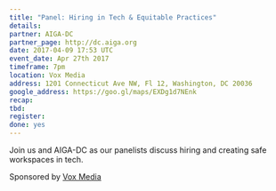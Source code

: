 ```yaml
---
title: "Panel: Hiring in Tech & Equitable Practices"
details:
partner: AIGA-DC
partner_page: http://dc.aiga.org
date: 2017-04-09 17:53 UTC
event_date: Apr 27th 2017
timeframe: 7pm
location: Vox Media
address: 1201 Connecticut Ave NW, Fl 12, Washington, DC 20036
google_address: https://goo.gl/maps/EXDg1d7NEnk
recap:
tbd:
register:
done: yes
---
```


<div class="m-content__event">
  <p> Join us and AIGA-DC as our panelists discuss hiring and creating safe workspaces in tech. </p>

  <p class="m-content__event-sponsor"> Sponsored by <a target="_blank" href="http://voxmedia.com">Vox Media</a> </p>
</div>